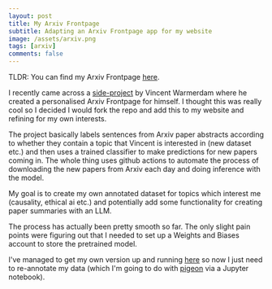 ```yaml
---
layout: post
title: My Arxiv Frontpage
subtitle: Adapting an Arxiv Frontpage app for my website
image: /assets/arxiv.png
tags: [arxiv]
comments: false
---
```


TLDR: You can find my Arxiv Frontpage [here](https://adamkells.github.io/arxiv-frontpage).

I recently came across a [side-project](https://koaning.github.io/arxiv-frontpage/) by Vincent Warmerdam where he created a personalised Arxiv Frontpage for himself. I thought this was really cool so I decided I would fork the repo and add this to my website and refining for my own interests. 

The project basically labels sentences from Arxiv paper abstracts according to whether they contain a topic that Vincent is interested in (new dataset etc.) and then uses a trained classifier to make predictions for new papers coming in. The whole thing uses github actions to automate the process of downloading the new papers from Arxiv each day and doing inference with the model.

My goal is to create my own annotated dataset for topics which interest me (causality, ethical ai etc.) and potentially add some functionality for creating paper summaries with an LLM.

The process has actually been pretty smooth so far. The only slight pain points were figuring out that I needed to set up a Weights and Biases account to store the pretrained model. 

I've managed to get my own version up and running [here](https://adamkells.github.io/arxiv-frontpage) so now I just need to re-annotate my data (which I'm going to do with [pigeon](https://github.com/agermanidis/pigeon) via a Jupyter notebook).
